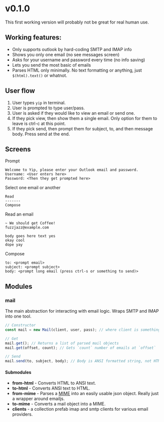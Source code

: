 # v0.1.0

This first working version will probably not be great for real human use.

## Working features:

* Only supports outlook by hard-coding SMTP and IMAP info
* Shows you only one email (no see messages screen)
* Asks for your username and password every time (no info saving)
* Lets you send the most basic of emails
* Parses HTML only minimally. No text formatting or anything, just `$(html).text()` or whatnot.

## User flow

1.  User types `yip` in terminal.
2.  User is prompted to type user/pass.
3.  User is asked if they would like to view an email or send one.
4.  If they pick view, then show them a single email. Only option for them to leave is ctrl-c at this point.
5.  If they pick send, then prompt them for subject, to, and then message body. Press send at the end.

## Screens

Prompt

```
Welcome to Yip, please enter your Outlook email and password.
Username: <User enters here>
Password: <Then they get prompted here>
```

Select one email or another

```
Read
-------
Compose
```

Read an email

```
~ We should get Coffee!
fuzzjazz@example.com

body goes here text yes
okay cool
dope yay
```

Compose

```
to: <prompt email>
subject: <prompt subject>
body: <prompt long email (press ctrl-s or something to send)>
```

## Modules

### mail

The main abstraction for interacting with email logic. Wraps SMTP and IMAP into one tool.

```js
// Constructor
const mail = new Mail(client, user, pass); // where client is something like Mail.outlook, Mail.gmail, ect

// Get
mail.get(); // Returns a list of parsed mail objects
mail.get(offset, count); // Gets `count` number of emails at `offset`

// Send
mail.send(to, subject, body); // Body is ANSI formatted string, not HTML. (mail should handle the conversion that)
```

#### Submodules

* **from-html** - Converts HTML to ANSI text.
* **to-html** - Converts ANSI text to HTML.
* **from-mime** - Parses a [MIME](https://en.wikipedia.org/wiki/MIME) into an easily usable json object. Really just a wrapper around emailjs.
* **to-mime** - Converts a mail object into a MIME.
* **clients** - a collection prefab imap and smtp clients for various email providers.
